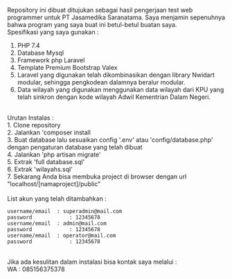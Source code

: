 Repository ini dibuat ditujukan sebagai hasil pengerjaan test web programmer untuk  PT Jasamedika Saranatama.
Saya menjamin sepenuhnya bahwa program yang saya buat ini betul-betul buatan saya.
<br>
Spesifikasi yang saya gunakan : <br>
1. PHP  7.4
2. Database Mysql
3. Framework php Laravel
4. Template Premium Bootstrap Valex
5. Laravel yang digunakan telah dikombinasikan dengan library Nwidart modular, sehingga pengkodean dalamnya beralur modular.
6. Data wilayah yang digunakan menggunakan data wilayah dari KPU yang telah sinkron dengan kode wilayah Adwil Kementrian Dalam Negeri.

<br>
Urutan Instalas : <br>
1. Clone repository<br>
2. Jalankan 'composer install<br>
3. Buat database lalu sesuaikan config '.env' atau 'config/database.php' dengan pengaturan database yang telah dibuat<br>
4. Jalankan 'php artisan migrate'<br>
5. Extrak  'full database.sql' <br>
6. Extrak  'wilayahs.sql'<br>
7. Sekarang Anda bisa membuka project di browser dengan url "localhost/[namaproject]/public"
    <br>
    <br>
    List akun yang telah ditambahkan : 
    
    username/email  : superadmin@mail.com
    password            : 12345678
    username/email  : admin@mail.com
    password            : 12345678
    username/email  : operator@mail.com
    password            : 12345678

<br>
Jika ada kesulitan dalam instalasi bisa kontak saya melalui : <br>
WA : 085156375378
